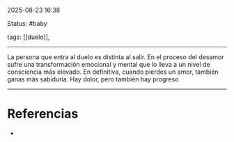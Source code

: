 2025-08-23 16:38

Status: #baby 

tags: [[duelo]], 

---
La persona que entra al duelo es distinta al salir. En el proceso del desamor sufre una transformación emocional y mental que lo lleva a un nivel de consciencia más elevado. En definitiva, cuando pierdes un amor, también ganas más sabiduría. Hay dolor, pero también hay progreso

---
# Referencias
- 